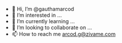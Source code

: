 - 👋 Hi, I’m @gauthamarcod
- 👀 I’m interested in ...
- 🌱 I’m currently learning ...
- 💞️ I’m looking to collaborate on ...
- 📫 How to reach me arcod.g@zivame.com

<!---
gauthamarcod/gauthamarcod is a ✨ special ✨ repository because its `README.md` (this file) appears on your GitHub profile.
You can click the Preview link to take a look at your changes.
--->
